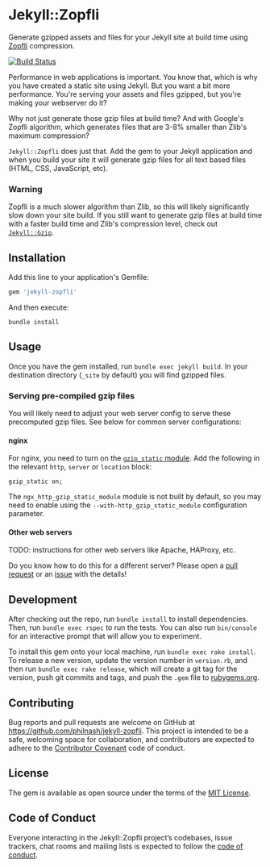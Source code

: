 # Jekyll::Zopfli

Generate gzipped assets and files for your Jekyll site at build time using [Zopfli](https://github.com/google/zopfli) compression.

[![Build Status](https://travis-ci.org/philnash/jekyll-zopfli.svg?branch=master)](https://travis-ci.org/philnash/jekyll-zopfli)

Performance in web applications is important. You know that, which is why you have created a static site using Jekyll. But you want a bit more performance. You're serving your assets and files gzipped, but you're making your webserver do it?

Why not just generate those gzip files at build time? And with Google's Zopfli algorithm, which generates files that are 3-8% smaller than Zlib's maximum compression?

`Jekyll::Zopfli` does just that. Add the gem to your Jekyll application and when you build your site it will generate gzip files for all text based files (HTML, CSS, JavaScript, etc).

### Warning

Zopfli is a much slower algorithm than Zlib, so this will likely significantly slow down your site build. If you still want to generate gzip files at build time with a faster build time and Zlib's compression level, check out [`Jekyll::Gzip`](https://github.com/philnash/jekyll-gzip).

## Installation

Add this line to your application's Gemfile:

```ruby
gem 'jekyll-zopfli'
```

And then execute:

```
bundle install
```

## Usage

Once you have the gem installed, run `bundle exec jekyll build`. In your destination directory (`_site` by default) you will find gzipped files.

### Serving pre-compiled gzip files

You will likely need to adjust your web server config to serve these precomputed gzip files. See below for common server configurations:

#### nginx

For nginx, you need to turn on the [`gzip_static` module](http://nginx.org/en/docs/http/ngx_http_gzip_static_module.html). Add the following in the relevant `http`, `server` or `location` block:

```
gzip_static on;
```

The `ngx_http_gzip_static_module` module is not built by default, so you may need to enable using the `--with-http_gzip_static_module` configuration parameter.

#### Other web servers

TODO: instructions for other web servers like Apache, HAProxy, etc.

Do you know how to do this for a different server? Please open a [pull request](https://github.com/philnash/jekyll-zopfli/pulls) or an [issue](https://github.com/philnash/jekyll-zopfli/issues) with the details!

## Development

After checking out the repo, run `bundle install` to install dependencies. Then, run `bundle exec rspec` to run the tests. You can also run `bin/console` for an interactive prompt that will allow you to experiment.

To install this gem onto your local machine, run `bundle exec rake install`. To release a new version, update the version number in `version.rb`, and then run `bundle exec rake release`, which will create a git tag for the version, push git commits and tags, and push the `.gem` file to [rubygems.org](https://rubygems.org).

## Contributing

Bug reports and pull requests are welcome on GitHub at https://github.com/philnash/jekyll-zopfli. This project is intended to be a safe, welcoming space for collaboration, and contributors are expected to adhere to the [Contributor Covenant](http://contributor-covenant.org) code of conduct.

## License

The gem is available as open source under the terms of the [MIT License](https://opensource.org/licenses/MIT).

## Code of Conduct

Everyone interacting in the Jekyll::Zopfli project’s codebases, issue trackers, chat rooms and mailing lists is expected to follow the [code of conduct](https://github.com/philnash/jekyll-gzip/blob/master/CODE_OF_CONDUCT.md).
